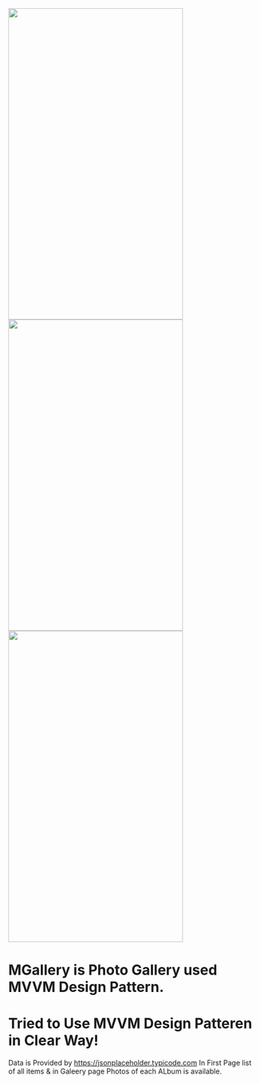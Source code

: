 


<img src="https://user-images.githubusercontent.com/48558456/54490957-c01bfa80-48cf-11e9-92d1-dd772515de1d.PNG" height="623" width="350">

<img src="https://user-images.githubusercontent.com/48558456/54490958-c01bfa80-48cf-11e9-9a5b-eb7acf54ab4b.PNG" height="623" width="350">

<img src="https://user-images.githubusercontent.com/48558456/54490959-c0b49100-48cf-11e9-9e01-66c98b2ae44f.PNG" height="623" width="350">

# MGallery is Photo Gallery used MVVM Design Pattern.
# Tried to Use MVVM Design Patteren in Clear Way!

Data is Provided by https://jsonplaceholder.typicode.com
In First Page list of all items & in Galeery page Photos of each ALbum is available.


